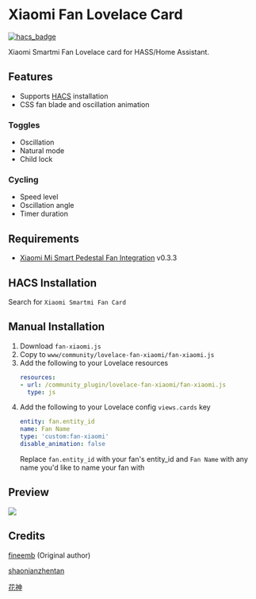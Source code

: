 # Xiaomi Fan Lovelace Card
[![hacs_badge](https://img.shields.io/badge/HACS-Default-orange.svg)](https://github.com/custom-components/hacs)

Xiaomi Smartmi Fan Lovelace card for HASS/Home Assistant.

## Features
- Supports [HACS](https://github.com/custom-components/hacs) installation
- CSS fan blade and oscillation animation

### Toggles
- Oscillation
- Natural mode
- Child lock

### Cycling
- Speed level
- Oscillation angle
- Timer duration

## Requirements
- [Xiaomi Mi Smart Pedestal Fan Integration](https://github.com/syssi/xiaomi_fan) v0.3.3

## HACS Installation
Search for `Xiaomi Smartmi Fan Card`

## Manual Installation
1. Download `fan-xiaomi.js`
1. Copy to `www/community/lovelace-fan-xiaomi/fan-xiaomi.js`
1. Add the following to your Lovelace resources
    ``` yaml
    resources:
    - url: /community_plugin/lovelace-fan-xiaomi/fan-xiaomi.js
      type: js
    ```
1. Add the following to your Lovelace config `views.cards` key
    ```yaml
    entity: fan.entity_id
    name: Fan Name
    type: 'custom:fan-xiaomi'
    disable_animation: false
    ```
    Replace `fan.entity_id` with your fan's entity_id and `Fan Name` with any name you'd like to name your fan with

## Preview
![](preview.gif)

## Credits
[fineemb](https://github.com/fineemb) (Original author)

[shaonianzhentan](https://github.com/shaonianzhentan/)

[花神](https://github.com/yaming116)
